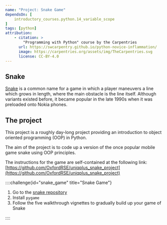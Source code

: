 ```yaml
---
name: "Project: Snake Game"
dependsOn: [
    introductory_courses.python.14_variable_scope
]
tags: [python]
attribution: 
    - citation: >
        "Programming with Python" course by the Carpentries
      url: https://swcarpentry.github.io/python-novice-inflammation/
      image: https://carpentries.org/assets/img/TheCarpentries.svg
      license: CC-BY-4.0
---
```


## Snake

[Snake](https://en.wikipedia.org/wiki/Snake_(video_game_genre)) is a common name for a game in which a player maneuvers a line which grows in length, where the main obstacle is the line itself.
Although variants existed before, it became popular in the late 1990s when it was preloaded onto Nokia phones.

## The project

This project is a roughly day-long project providing an introduction to object oriented programming (OOP) in Python.

The aim of the project is to code up a version of the once popular mobile game snake using OOP principles.

The instructions for the game are self-contained at the following link:
[https://github.com/OxfordRSE/uniqplus_snake_project](https://github.com/OxfordRSE/uniqplus_snake_project)

::::challenge{id="snake_game" title="Snake Game"}

1. Go to the [snake repository](https://github.com/OxfordRSE/uniqplus_snake_project)
2. Install `pygame`
3. Follow the five walkthrough vignettes to gradually build up your game of Snake

::::
